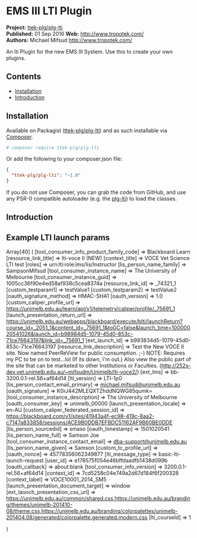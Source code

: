 # EMS III LTI Plugin

__Project:__ [ttek-plg/plg-lti](http://packagist.org/packages/ttek-plg/plg-lti)  
__Published:__ 01 Sep 2016
__Web:__ <http://www.tropotek.com/>  
__Authors:__ Michael Mifsud <http://www.tropotek.com/>  
  
An lti Plugin for the new EMS III System. Use this to create your own plugins.

## Contents

- [Installation](#installation)
- [Introduction](#introduction)


## Installation

Available on Packagist ([ttek-plg/plg-lti](http://packagist.org/packages/ttek-plg/lti))
and as such installable via [Composer](http://getcomposer.org/).

```bash
# composer require ttek-plg/plg-lti
```

Or add the following to your composer.json file:

```json
{
  "ttek-plg/plg-lti": "~1.0"
}
```

If you do not use Composer, you can grab the code from GitHub, and use any
PSR-0 compatible autoloader (e.g. the [plg-lti](https://github.com/tropotek/plg-lti))
to load the classes.

## Introduction





## Example LTI launch params

  Array[40]
(
  [tool_consumer_info_product_family_code] => Blackboard Learn
  [resource_link_title] => lti-voce II (NEW)
  [context_title] => VOCE Vet Science LTI test
  [roles] => urn:lti:role:ims/lis/Instructor
  [lis_person_name_family] => SampsonMifsud
  [tool_consumer_instance_name] => The University of Melbourne
  [tool_consumer_instance_guid] => 1005cc36f90e4ed58af938c5cea8374a
  [resource_link_id] => _74321_1
  [custom_testparam1] => testValue1
  [custom_testparam2] => testValue2
  [oauth_signature_method] => HMAC-SHA1
  [oauth_version] => 1.0
  [custom_caliper_profile_url] => https://unimelb.edu.au/learn/api/v1/telemetry/caliper/profile/_75691_1
  [launch_presentation_return_url] => https://unimelb.edu.au/webapps/blackboard/execute/blti/launchReturn?course_id=_2051_1&content_id=_75691_1&toGC=false&launch_time=10000020541026&launch_id=b98984d5-1079-45d0-853c-71ce76643197&link_id=_75691_1
  [ext_launch_id] => b993834d5-1079-45d0-853c-71ce76643197
  [resource_link_description] => Test the New VOCE II site.
Now named PeerReView for public consumption. ;-)
NOTE: Requires my PC to be on to test...lol (If its down, I'm out.)
Also view the public part of the site that can be marketed to other Institutions or Faculties. (http://252s-dev.vet.unimelb.edu.au/~mifsudm/Unimelb/lti-voce2/)
  [ext_lms] => bb-3200.0.1-rel.56+af64d14
  [lti_version] => LTI-1p0
  [lis_person_contact_email_primary] => michael.mifsud@unimelb.edu.au
  [oauth_signature] => K0rJ442MLEQXTZhddNQWG85qumk=
  [tool_consumer_instance_description] => The University of Melbourne
  [oauth_consumer_key] => unimelb_00000
  [launch_presentation_locale] => en-AU
  [custom_caliper_federated_session_id] => https://blackboard.com/v1/sites/41943a4f-ec98-419c-8aa2-c7147a833858/sessions/ACE9B0DDB7EFBDC51162AF9B60BE0DDE
  [lis_person_sourcedid] => smaso
  [oauth_timestamp] => 1501020541
  [lis_person_name_full] => Samson Joe
  [tool_consumer_instance_contact_email] => dba-support@unimelb.edu.au
  [lis_person_name_given] => Samson
  [custom_tc_profile_url] =>
  [oauth_nonce] => 45778356062349877
  [lti_message_type] => basic-lti-launch-request
  [user_id] => e178575f054e46bffdaadfb1438d099b
  [oauth_callback] => about:blank
  [tool_consumer_info_version] => 3200.0.1-rel.56+af64d14
  [context_id] => 7cd5258c04e749a2d67d184f6f200328
  [context_label] => VOCE10001_2014_SM5
  [launch_presentation_document_target] => window
  [ext_launch_presentation_css_url] => https://unimelb.edu.au/common/shared.css,https://unimelb.edu.au/branding/themes/unimelb-201410-08/theme.css,https://unimelb.edu.au/branding/colorpalettes/unimelb-201404.08/generated/colorpalette.generated.modern.css
  [lti_courseId] => 1

)
